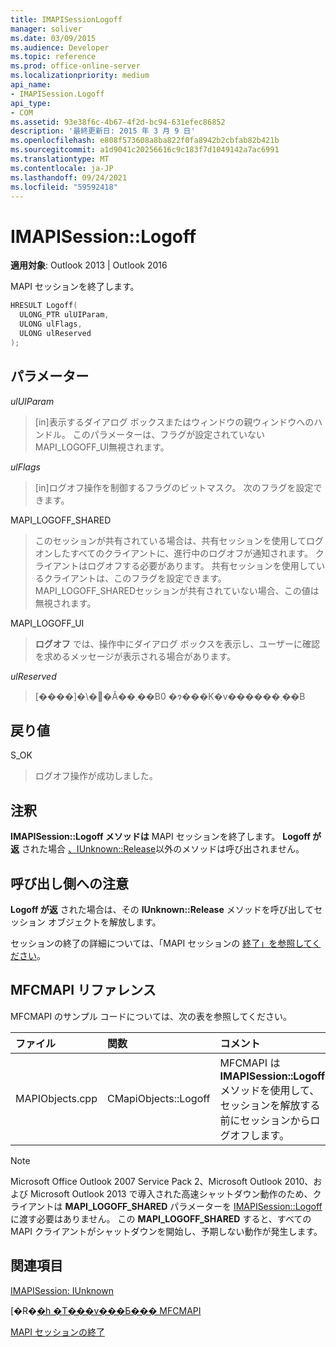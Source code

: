 ```yaml
---
title: IMAPISessionLogoff
manager: soliver
ms.date: 03/09/2015
ms.audience: Developer
ms.topic: reference
ms.prod: office-online-server
ms.localizationpriority: medium
api_name:
- IMAPISession.Logoff
api_type:
- COM
ms.assetid: 93e38f6c-4b67-4f2d-bc94-631efec86852
description: '最終更新日: 2015 年 3 月 9 日'
ms.openlocfilehash: e808f573608a8ba822f0fa8942b2cbfab82b421b
ms.sourcegitcommit: a1d9041c20256616c9c183f7d1049142a7ac6991
ms.translationtype: MT
ms.contentlocale: ja-JP
ms.lasthandoff: 09/24/2021
ms.locfileid: "59592418"
---
```

# <a name="imapisessionlogoff"></a>IMAPISession::Logoff

  
  
**適用対象**: Outlook 2013 | Outlook 2016 
  
MAPI セッションを終了します。
  
```cpp
HRESULT Logoff(
  ULONG_PTR ulUIParam,
  ULONG ulFlags,
  ULONG ulReserved
);
```

## <a name="parameters"></a>パラメーター

 _ulUIParam_
  
> [in]表示するダイアログ ボックスまたはウィンドウの親ウィンドウへのハンドル。 このパラメーターは、フラグが設定されていないMAPI_LOGOFF_UI無視されます。
    
 _ulFlags_
  
> [in]ログオフ操作を制御するフラグのビットマスク。 次のフラグを設定できます。
    
MAPI_LOGOFF_SHARED 
  
> このセッションが共有されている場合は、共有セッションを使用してログオンしたすべてのクライアントに、進行中のログオフが通知されます。 クライアントはログオフする必要があります。 共有セッションを使用しているクライアントは、このフラグを設定できます。 MAPI_LOGOFF_SHAREDセッションが共有されていない場合、この値は無視されます。
    
MAPI_LOGOFF_UI 
  
> **ログオフ** では、操作中にダイアログ ボックスを表示し、ユーザーに確認を求めるメッセージが表示される場合があります。 
    
 _ulReserved_
  
> [����]�\�񂳂�Ă��܂��B0 �ɂ���K�v������܂��B
    
## <a name="return-value"></a>戻り値

S_OK 
  
> ログオフ操作が成功しました。
    
## <a name="remarks"></a>注釈

**IMAPISession::Logoff メソッドは** MAPI セッションを終了します。 **Logoff が返** された場合 [、IUnknown::Release](https://msdn.microsoft.com/library/ms682317%28v=VS.85%29.aspx)以外のメソッドは呼び出されません。 
  
## <a name="notes-to-callers"></a>呼び出し側への注意

**Logoff が返** された場合は、その **IUnknown::Release** メソッドを呼び出してセッション オブジェクトを解放します。 
  
セッションの終了の詳細については、「MAPI セッションの [終了」を参照してください](ending-a-mapi-session.md)。
  
## <a name="mfcmapi-reference"></a>MFCMAPI リファレンス

MFCMAPI のサンプル コードについては、次の表を参照してください。
  
|**ファイル**|**関数**|**コメント**|
|:-----|:-----|:-----|
|MAPIObjects.cpp  <br/> |CMapiObjects::Logoff  <br/> |MFCMAPI は **IMAPISession::Logoff** メソッドを使用して、セッションを解放する前にセッションからログオフします。  <br/> |
   
> [!NOTE]
> Microsoft Office Outlook 2007 Service Pack 2、Microsoft Outlook 2010、および Microsoft Outlook 2013 で導入された高速シャットダウン動作のため、クライアントは **MAPI_LOGOFF_SHARED** パラメーターを [IMAPISession::Logoff](imapisession-logoff.md)に渡す必要はありません。 この **MAPI_LOGOFF_SHARED** すると、すべての MAPI クライアントがシャットダウンを開始し、予期しない動作が発生します。 
  
## <a name="see-also"></a>関連項目



[IMAPISession: IUnknown](imapisessioniunknown.md)


[�R�[�h �T���v���Ƃ��� MFCMAPI](mfcmapi-as-a-code-sample.md)
  
[MAPI セッションの終了](ending-a-mapi-session.md)

